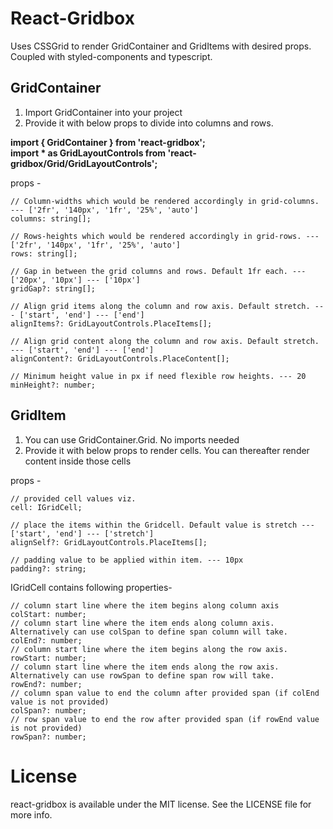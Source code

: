 # React-Gridbox
Uses CSSGrid to render GridContainer and GridItems with desired props. Coupled with styled-components and typescript.

## GridContainer
 <ol>
 <li>Import GridContainer into your project</li>
 <li>Provide it with below props to divide into columns and rows.</li>
 </ol>

<strong>import { GridContainer } from 'react-gridbox';</strong><br/>
<strong>import * as GridLayoutControls from 'react-gridbox/Grid/GridLayoutControls';</strong>

props - 

```
// Column-widths which would be rendered accordingly in grid-columns. --- ['2fr', '140px', '1fr', '25%', 'auto']
columns: string[];

// Rows-heights which would be rendered accordingly in grid-rows. --- ['2fr', '140px', '1fr', '25%', 'auto']
rows: string[];

// Gap in between the grid columns and rows. Default 1fr each. --- ['20px', '10px'] --- ['10px']
gridGap?: string[];

// Align grid items along the column and row axis. Default stretch. --- ['start', 'end'] --- ['end']
alignItems?: GridLayoutControls.PlaceItems[];

// Align grid content along the column and row axis. Default stretch. --- ['start', 'end'] --- ['end']
alignContent?: GridLayoutControls.PlaceContent[];

// Minimum height value in px if need flexible row heights. --- 20
minHeight?: number;
```

## GridItem
 <ol>
 <li>You can use GridContainer.Grid. No imports needed</li>
 <li>Provide it with below props to render cells. You can thereafter render content inside those cells</li>
 </ol>
 
props - 

```
// provided cell values viz.
cell: IGridCell;

// place the items within the Gridcell. Default value is stretch --- ['start', 'end'] --- ['stretch']
alignSelf?: GridLayoutControls.PlaceItems[];

// padding value to be applied within item. --- 10px
padding?: string;
```

IGridCell contains following properties-

```
// column start line where the item begins along column axis
colStart: number;
// column start line where the item ends along column axis. Alternatively can use colSpan to define span column will take.
colEnd?: number;
// column start line where the item begins along the row axis.
rowStart: number;
// column start line where the item ends along the row axis. Alternatively can use rowSpan to define span row will take.
rowEnd?: number;
// column span value to end the column after provided span (if colEnd value is not provided)
colSpan?: number;
// row span value to end the row after provided span (if rowEnd value is not provided)
rowSpan?: number;
```

# License

react-gridbox is available under the MIT license. See the LICENSE file for more info.
